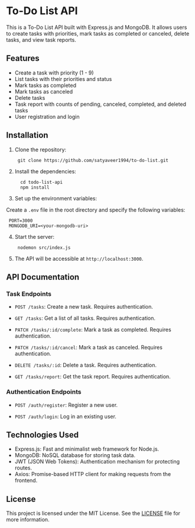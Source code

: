 # To-Do List API

This is a To-Do List API built with Express.js and MongoDB. It allows users to create tasks with priorities, mark tasks as completed or canceled, delete tasks, and view task reports.

## Features

- Create a task with priority (1 - 9)
- List tasks with their priorities and status
- Mark tasks as completed
- Mark tasks as canceled
- Delete tasks
- Task report with counts of pending, canceled, completed, and deleted tasks
- User registration and login


## Installation

1. Clone the repository:

        git clone https://github.com/satyaveer1994/to-do-list.git




2. Install the dependencies:

         cd todo-list-api
         npm install



 
3. Set up the environment variables:

Create a `.env` file in the root directory and specify the following variables:

     PORT=3000
     MONGODB_URI=<your-mongodb-uri>        




4. Start the server:

        nodemon src/index.js


 
5. The API will be accessible at `http://localhost:3000`.

## API Documentation

### Task Endpoints

- `POST /tasks`: Create a new task. Requires authentication.

- `GET /tasks`: Get a list of all tasks. Requires authentication.

- `PATCH /tasks/:id/complete`: Mark a task as completed. Requires authentication.

- `PATCH /tasks/:id/cancel`: Mark a task as canceled. Requires authentication.

- `DELETE /tasks/:id`: Delete a task. Requires authentication.

- `GET /tasks/report`: Get the task report. Requires authentication.

### Authentication Endpoints

- `POST /auth/register`: Register a new user.

- `POST /auth/login`: Log in an existing user.

## Technologies Used

- Express.js: Fast and minimalist web framework for Node.js.
- MongoDB: NoSQL database for storing task data.
- JWT (JSON Web Tokens): Authentication mechanism for protecting routes.
- Axios: Promise-based HTTP client for making requests from the frontend.

## License

This project is licensed under the MIT License. See the [LICENSE](LICENSE) file for more information.
       


